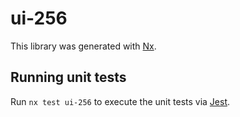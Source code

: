 # ui-256

This library was generated with [Nx](https://nx.dev).

## Running unit tests

Run `nx test ui-256` to execute the unit tests via [Jest](https://jestjs.io).
